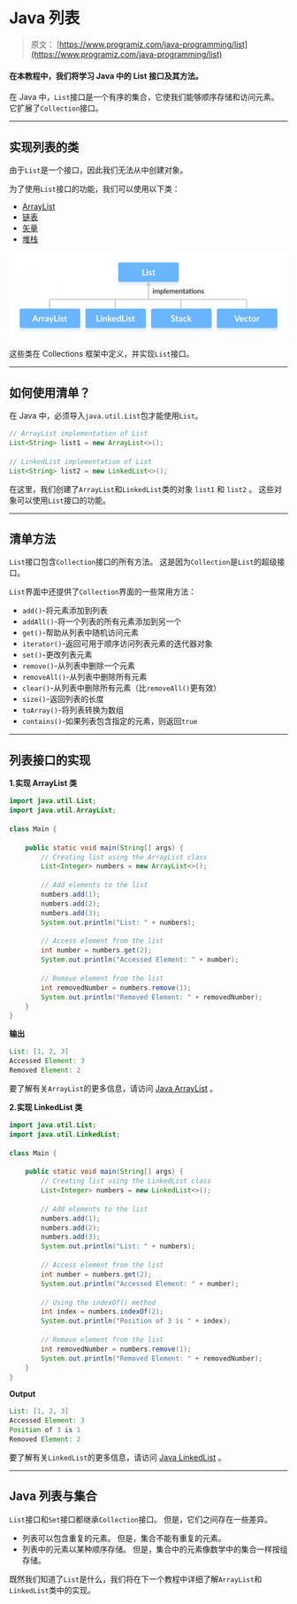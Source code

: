 # Java 列表

> 原文： [https://www.programiz.com/java-programming/list](https://www.programiz.com/java-programming/list)

#### 在本教程中，我们将学习 Java 中的 List 接口及其方法。

在 Java 中，`List`接口是一个有序的集合，它使我们能够顺序存储和访问元素。 它扩展了`Collection`接口。

* * *

## 实现列表的类

由于`List`是一个接口，因此我们无法从中创建对象。

为了使用`List`接口的功能，我们可以使用以下类：

*   [ArrayList](/java-programming/arraylist "Java ArrayList class")
*   [链表](/java-programming/linkedlist "Java LinkedList class")
*   [矢量](/java-programming/vector "Java Vector class")
*   [堆栈](/java-programming/stack "Java Stack class")

![Classes implementing the List interface in Java](img/8ff434419e2a1dfaa4109a10cdbc00c8.png "Java List interface")

这些类在 Collections 框架中定义，并实现`List`接口。

* * *

## 如何使用清单？

在 Java 中，必须导入`java.util.List`包才能使用`List`。

```java
// ArrayList implementation of List
List<String> list1 = new ArrayList<>();

// LinkedList implementation of List
List<String> list2 = new LinkedList<>(); 
```

在这里，我们创建了`ArrayList`和`LinkedList`类的对象 `list1` 和 `list2` 。 这些对象可以使用`List`接口的功能。

* * *

## 清单方法

`List`接口包含`Collection`接口的所有方法。 这是因为`Collection`是`List`的超级接口。

`List`界面中还提供了`Collection`界面的一些常用方法：

*   `add()`-将元素添加到列表
*   `addAll()`-将一个列表的所有元素添加到另一个
*   `get()`-帮助从列表中随机访问元素
*   `iterator()`-返回可用于顺序访问列表元素的迭代器对象
*   `set()`-更改列表元素
*   `remove()`-从列表中删除一个元素
*   `removeAll()`-从列表中删除所有元素
*   `clear()`-从列表中删除所有元素（比`removeAll()`更有效）
*   `size()`-返回列表的长度
*   `toArray()`-将列表转换为数组
*   `contains()`-如果列表包含指定的元素，则返回`true`

* * *

## 列表接口的实现

**1.实现 ArrayList 类**

```java
import java.util.List;
import java.util.ArrayList;

class Main {

    public static void main(String[] args) {
        // Creating list using the ArrayList class
        List<Integer> numbers = new ArrayList<>();

        // Add elements to the list
        numbers.add(1);
        numbers.add(2);
        numbers.add(3);
        System.out.println("List: " + numbers);

        // Access element from the list
        int number = numbers.get(2);
        System.out.println("Accessed Element: " + number);

        // Remove element from the list
        int removedNumber = numbers.remove(1);
        System.out.println("Removed Element: " + removedNumber);
    }
} 
```

**输出**

```java
List: [1, 2, 3]
Accessed Element: 3
Removed Element: 2 
```

要了解有关`ArrayList`的更多信息，请访问 [Java ArrayList](https://www.programiz.com/java-programming/arraylist) 。

**2.实现 LinkedList 类**

```java
import java.util.List;
import java.util.LinkedList;

class Main {

    public static void main(String[] args) {
        // Creating list using the LinkedList class
        List<Integer> numbers = new LinkedList<>();

        // Add elements to the list
        numbers.add(1);
        numbers.add(2);
        numbers.add(3);
        System.out.println("List: " + numbers);

        // Access element from the list
        int number = numbers.get(2);
        System.out.println("Accessed Element: " + number);

        // Using the indexOf() method
        int index = numbers.indexOf(2);
        System.out.println("Position of 3 is " + index);

        // Remove element from the list
        int removedNumber = numbers.remove(1);
        System.out.println("Removed Element: " + removedNumber);
    }
} 
```

**Output**

```java
List: [1, 2, 3]
Accessed Element: 3
Position of 3 is 1
Removed Element: 2 
```

要了解有关`LinkedList`的更多信息，请访问 [Java LinkedList](https://www.programiz.com/java-programming/linkedlist) 。

* * *

## Java 列表与集合

`List`接口和`Set`接口都继承`Collection`接口。 但是，它们之间存在一些差异。

*   列表可以包含重复的元素。 但是，集合不能有重复的元素。
*   列表中的元素以某种顺序存储。 但是，集合中的元素像数学中的集合一样按组存储。

既然我们知道了`List`是什么，我们将在下一个教程中详细了解`ArrayList`和`LinkedList`类中的实现。